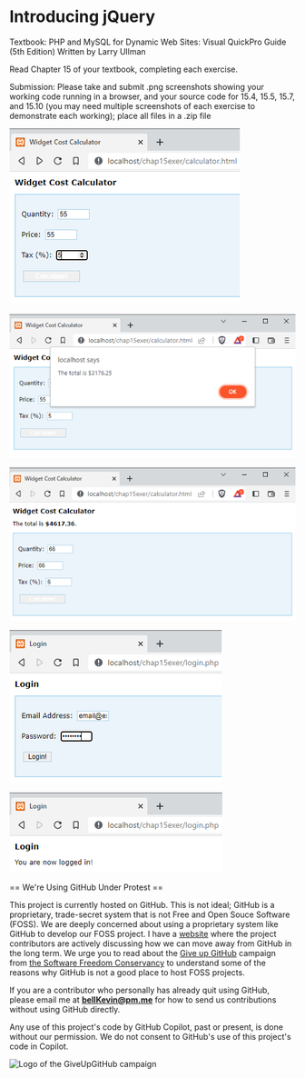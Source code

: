 # Introducing jQuery

Textbook: PHP and MySQL for Dynamic Web Sites: Visual QuickPro Guide (5th Edition) Written by Larry Ullman

Read Chapter 15 of your textbook, completing each exercise.  

Submission: Please take and submit .png screenshots showing your working code running in a browser, and your source code for 15.4, 15.5, 15.7, and 15.10 (you may need multiple screenshots of each exercise to demonstrate each working); place all files in a .zip file

![p](https://github.com/bell-kevin/chap15exer/blob/main/chap15exer/screenshots/15.4D%20with%20input.PNG)

![p](https://github.com/bell-kevin/chap15exer/blob/main/chap15exer/screenshots/15.5.PNG)

![p](https://github.com/bell-kevin/chap15exer/blob/main/chap15exer/screenshots/15.7.PNG)

![p](https://github.com/bell-kevin/chap15exer/blob/main/chap15exer/screenshots/15.10.PNG)

![p](https://github.com/bell-kevin/chap15exer/blob/main/chap15exer/screenshots/15.10%20logged-in.PNG)


== We're Using GitHub Under Protest ==

This project is currently hosted on GitHub.  This is not ideal; GitHub is a
proprietary, trade-secret system that is not Free and Open Souce Software
(FOSS).  We are deeply concerned about using a proprietary system like GitHub
to develop our FOSS project. I have a [website](https://bellKevin.me) where the
project contributors are actively discussing how we can move away from GitHub
in the long term.  We urge you to read about the [Give up GitHub](https://GiveUpGitHub.org) campaign 
from [the Software Freedom Conservancy](https://sfconservancy.org) to understand some of the reasons why GitHub is not 
a good place to host FOSS projects.

If you are a contributor who personally has already quit using GitHub, please
email me at **bellKevin@pm.me** for how to send us contributions without
using GitHub directly.

Any use of this project's code by GitHub Copilot, past or present, is done
without our permission.  We do not consent to GitHub's use of this project's
code in Copilot.

![Logo of the GiveUpGitHub campaign](https://sfconservancy.org/img/GiveUpGitHub.png)
